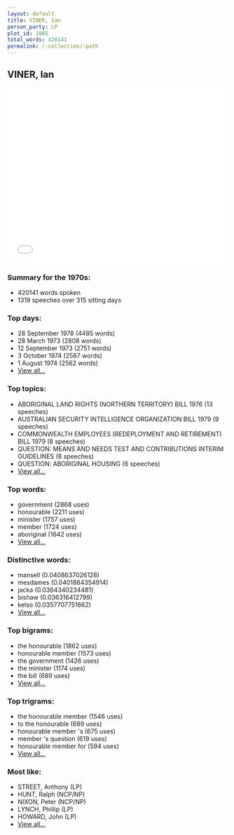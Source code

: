 ```yaml
---
layout: default
title: VINER, Ian
person_party: LP
plot_id: 1085
total_words: 420141
permalink: /:collection/:path
---
```


## VINER, Ian

<iframe width="100%" height="400" frameborder="0" scrolling="no" src="//plot.ly/~wragge/1085.embed"></iframe>


### Summary for the 1970s:

* 420141 words spoken
* 1319 speeches over 315 sitting days


### Top days:

* 28 September 1978 (4485 words)
* 28 March 1973 (2808 words)
* 12 September 1973 (2751 words)
* 3 October 1974 (2587 words)
* 1 August 1974 (2562 words)
* [View all...](days/)


### Top topics:

* ABORIGINAL LAND RIGHTS (NORTHERN TERRITORY) BILL 1976 (13 speeches)
* AUSTRALIAN SECURITY INTELLIGENCE ORGANIZATION BILL 1979 (9 speeches)
* COMMONWEALTH EMPLOYEES (REDEPLOYMENT AND RETIREMENT) BILL 1979 (8 speeches)
* QUESTION: MEANS AND NEEDS TEST AND CONTRIBUTIONS INTERIM GUIDELINES (8 speeches)
* QUESTION: ABORIGINAL HOUSING (6 speeches)
* [View all...](topics/)


### Top words:

* government (2868 uses)
* honourable (2211 uses)
* minister (1757 uses)
* member (1724 uses)
* aboriginal (1642 uses)
* [View all...](words/)


### Distinctive words:

* mansell (0.0408637026128)
* mesdames (0.0401884354914)
* jacka (0.0364340234481)
* bishaw (0.036316412799)
* kelso (0.0357707751662)
* [View all...](sig_words/)


### Top bigrams:

* the honourable (1862 uses)
* honourable member (1573 uses)
* the government (1426 uses)
* the minister (1174 uses)
* the bill (689 uses)
* [View all...](bigrams/)


### Top trigrams:

* the honourable member (1546 uses)
* to the honourable (689 uses)
* honourable member 's (675 uses)
* member 's question (619 uses)
* honourable member for (594 uses)
* [View all...](trigrams/)


### Most like:

* STREET, Anthony (LP)
* HUNT, Ralph (NCP/NP)
* NIXON, Peter (NCP/NP)
* LYNCH, Phillip (LP)
* HOWARD, John (LP)
* [View all...](similarities/)

